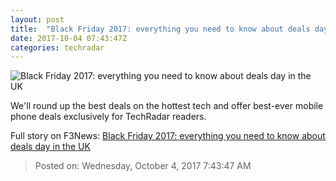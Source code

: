 ```yaml
---
layout: post
title:  "Black Friday 2017: everything you need to know about deals day in the UK"
date: 2017-10-04 07:43:47Z
categories: techradar
---
```


![Black Friday 2017: everything you need to know about deals day in the UK](http://cdn.mos.cms.futurecdn.net/WZFHEFYE6DUpfkhpLfJJwb-1200-80.jpg)

We'll round up the best deals on the hottest tech and offer best-ever mobile phone deals exclusively for TechRadar readers.


Full story on F3News: [Black Friday 2017: everything you need to know about deals day in the UK](http://www.f3nws.com/n/puhRpC)

> Posted on: Wednesday, October 4, 2017 7:43:47 AM

